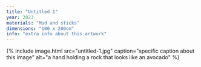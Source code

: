 ```yaml
---
title: "Untitled 1"
year: 2023
materials: "Mud and sticks"
dimensions: "100 x 200cm"
info: "extra info about this artwork"
---
```


{% include image.html src="untitled-1.jpg" caption="specific caption about this image" alt="a hand holding a rock that looks like an avocado" %}